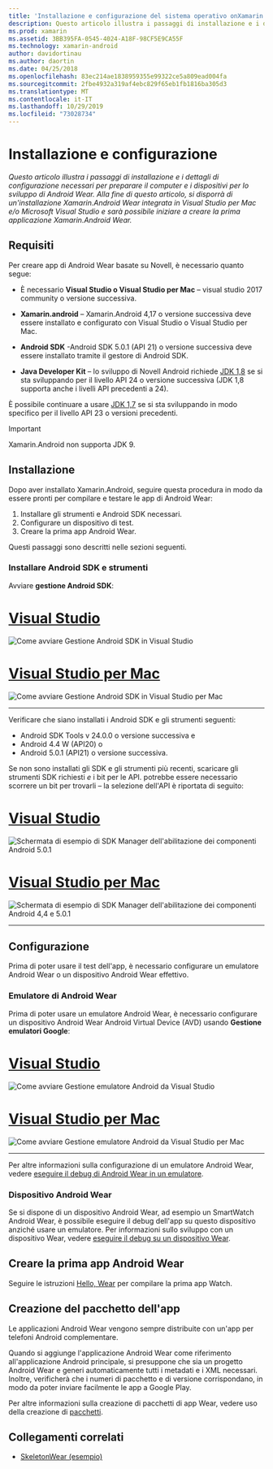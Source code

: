 ```yaml
---
title: 'Installazione e configurazione del sistema operativo onXamarin.Android '
description: Questo articolo illustra i passaggi di installazione e i dettagli di configurazione necessari per preparare il computer e i dispositivi per lo sviluppo di Android Wear. Alla fine di questo articolo, si disporrà di un'installazione Xamarin.Android Wear integrata in Visual Studio per Mac e/o Microsoft Visual Studio e sarà possibile iniziare a creare la prima applicazione Xamarin.Android Wear.
ms.prod: xamarin
ms.assetid: 3BB395FA-0545-4024-A18F-98CF5E9CA55F
ms.technology: xamarin-android
author: davidortinau
ms.author: daortin
ms.date: 04/25/2018
ms.openlocfilehash: 83ec214ae1838959355e99322ce5a809ead004fa
ms.sourcegitcommit: 2fbe4932a319af4ebc829f65eb1fb1816ba305d3
ms.translationtype: MT
ms.contentlocale: it-IT
ms.lasthandoff: 10/29/2019
ms.locfileid: "73028734"
---
```

# <a name="setup-and-installation"></a>Installazione e configurazione

_Questo articolo illustra i passaggi di installazione e i dettagli di configurazione necessari per preparare il computer e i dispositivi per lo sviluppo di Android Wear. Alla fine di questo articolo, si disporrà di un'installazione Xamarin.Android Wear integrata in Visual Studio per Mac e/o Microsoft Visual Studio e sarà possibile iniziare a creare la prima applicazione Xamarin.Android Wear._

## <a name="requirements"></a>Requisiti

Per creare app di Android Wear basate su Novell, è necessario quanto segue:

- È necessario **Visual Studio o Visual Studio per Mac** &ndash; visual studio 2017 community o versione successiva.

- **Xamarin.android** &ndash; Xamarin.Android 4,17 o versione successiva deve essere installato e configurato con Visual Studio o Visual Studio per Mac.

- **Android SDK** -Android SDK 5.0.1 (API 21) o versione successiva deve essere installato tramite il gestore di Android SDK.

- **Java Developer Kit** &ndash; lo sviluppo di Novell Android richiede [JDK 1,8](https://www.oracle.com/technetwork/java/javase/downloads/jdk8-downloads-2133151.html) se si sta sviluppando per il livello API 24 o versione successiva (JDK 1,8 supporta anche i livelli API precedenti a 24).

È possibile continuare a usare [JDK 1,7](https://www.oracle.com/technetwork/java/javase/downloads/jdk7-downloads-1880260.html) se si sta sviluppando in modo specifico per il livello API 23 o versioni precedenti.

> [!IMPORTANT]
> Xamarin.Android non supporta JDK 9.

## <a name="installation"></a>Installazione

Dopo aver installato Xamarin.Android, seguire questa procedura in modo da essere pronti per compilare e testare le app di Android Wear: 

1. Installare gli strumenti e Android SDK necessari.
2. Configurare un dispositivo di test.
3. Creare la prima app Android Wear.

Questi passaggi sono descritti nelle sezioni seguenti.

### <a name="install-android-sdk-and-tools"></a>Installare Android SDK e strumenti 

Avviare **gestione Android SDK**: 

# <a name="visual-studiotabwindows"></a>[Visual Studio](#tab/windows)

![Come avviare Gestione Android SDK in Visual Studio](installation-images/vs/sdk-menu.png)

# <a name="visual-studio-for-mactabmacos"></a>[Visual Studio per Mac](#tab/macos)

![Come avviare Gestione Android SDK in Visual Studio per Mac](installation-images/xs/sdk-menu.png)

-----

Verificare che siano installati i Android SDK e gli strumenti seguenti:

- Android SDK Tools v 24.0.0 o versione successiva e
- Android 4.4 W (API20) o
- Android 5.0.1 (API21) o versione successiva.

Se non sono installati gli SDK e gli strumenti più recenti, scaricare gli strumenti SDK richiesti *e* i bit per le API. potrebbe essere necessario scorrere un bit per trovarli &ndash; la selezione dell'API è riportata di seguito: 

# <a name="visual-studiotabwindows"></a>[Visual Studio](#tab/windows)

![Schermata di esempio di SDK Manager dell'abilitazione dei componenti Android 5.0.1](installation-images/vs/sdk-select.png)

# <a name="visual-studio-for-mactabmacos"></a>[Visual Studio per Mac](#tab/macos)

![Schermata di esempio di SDK Manager dell'abilitazione dei componenti Android 4,4 e 5.0.1](installation-images/xs/sdk-select.png)

-----

## <a name="configuration"></a>Configurazione

Prima di poter usare il test dell'app, è necessario configurare un emulatore Android Wear o un dispositivo Android Wear effettivo. 

### <a name="android-wear-emulator"></a>Emulatore di Android Wear

Prima di poter usare un emulatore Android Wear, è necessario configurare un dispositivo Android Wear Android Virtual Device (AVD) usando **Gestione emulatori Google**:

# <a name="visual-studiotabwindows"></a>[Visual Studio](#tab/windows)

![Come avviare Gestione emulatore Android da Visual Studio](installation-images/vs/emulator-menu.png)

# <a name="visual-studio-for-mactabmacos"></a>[Visual Studio per Mac](#tab/macos)

![Come avviare Gestione emulatore Android da Visual Studio per Mac](installation-images/xs/emulator-menu.png)

-----

Per altre informazioni sulla configurazione di un emulatore Android Wear, vedere [eseguire il debug di Android Wear in un emulatore](~/android/wear/deploy-test/debug-on-emulator.md).

### <a name="android-wear-device"></a>Dispositivo Android Wear

Se si dispone di un dispositivo Android Wear, ad esempio un SmartWatch Android Wear, è possibile eseguire il debug dell'app su questo dispositivo anziché usare un emulatore. Per informazioni sullo sviluppo con un dispositivo Wear, vedere [eseguire il debug su un dispositivo Wear](~/android/wear/deploy-test/debug-on-device.md).

## <a name="create-your-first-android-wear-app"></a>Creare la prima app Android Wear

Seguire le istruzioni [Hello, Wear](~/android/wear/get-started/hello-wear.md) per compilare la prima app Watch.

## <a name="packaging-your-app"></a>Creazione del pacchetto dell'app

Le applicazioni Android Wear vengono sempre distribuite con un'app per telefoni Android complementare. 

Quando si aggiunge l'applicazione Android Wear come riferimento all'applicazione Android principale, si presuppone che sia un progetto Android Wear e generi automaticamente tutti i metadati e i XML necessari. Inoltre, verificherà che i numeri di pacchetto e di versione corrispondano, in modo da poter inviare facilmente le app a Google Play. 

Per altre informazioni sulla creazione di pacchetti di app Wear, vedere uso della creazione di [pacchetti](~/android/wear/deploy-test/packaging.md).

## <a name="related-links"></a>Collegamenti correlati

- [SkeletonWear (esempio)](https://docs.microsoft.com/samples/xamarin/monodroid-samples/wear-skeletonwear)

